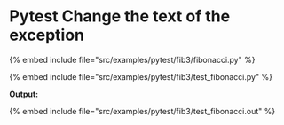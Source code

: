 # Pytest Change the text of the exception

{% embed include file="src/examples/pytest/fib3/fibonacci.py" %}

{% embed include file="src/examples/pytest/fib3/test_fibonacci.py" %}

**Output:**

{% embed include file="src/examples/pytest/fib3/test_fibonacci.out" %}


